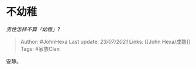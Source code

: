 # 不幼稚
*男性怎样不算「幼稚」?*

> Author: #JohnHexa
Last update: *23/07/2021* 
Links: [[John Hexa/成熟]]
Tags: #家族Clan 

 
安静。



